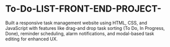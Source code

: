 # To-Do-LIST-FRONT-END-PROJECT-
Built a responsive task management website using HTML, CSS, and JavaScript with features like drag-and drop task sorting (To Do, In Progress, Done), reminder scheduling, alarm notifications, and modal-based task  editing for enhanced UX.
